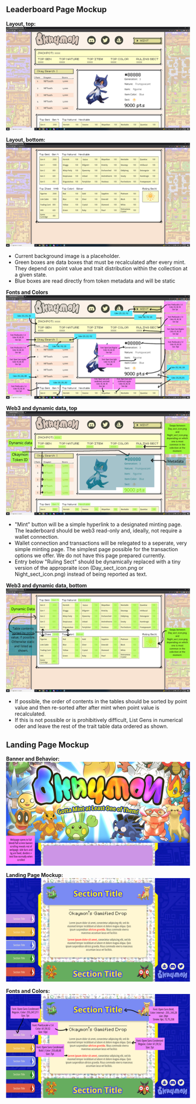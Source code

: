 ## Leaderboard Page Mockup
**Layout, top:**
![Layout guide 1](./Leaderboard%20Assets/%23leaderboard%20layout_guide%201.jpg)

**Layout, bottom:**
![Layout guide 2](./Leaderboard%20Assets/%23leaderboard%20layout_guide%202.jpg)
* Current background image is a placeholder.
* Green boxes are data boxes that must be recalculated after every mint. They depend on point value and trait distribution within the collection at a given state.
* Blue boxes are read directly from token metadata and will be static

**Fonts and Colors**
![Fonts and Colors:](./Leaderboard%20Assets/%23leaderboard_font%20and%20color%20guide.jpg)

**Web3 and dynamic data, top**
![Web3 and dynamic data 1](./Leaderboard%20Assets/%23leaderboard_data_guide_1.jpg)
* "Mint" button will be a simple hyperlink to a designated minting page. The leaderboard should be web3 read-only and, ideally, not require a wallet connection.
* Wallet connection and transactions will be relegated to a seperate, very simple minting page. The simplest page possible for the transaction options we offer. We do not have this page prepared currently.
* Entry below "Ruling Sect" should be dynamically replaced with a tiny version of the appropraite icon (Day_sect_icon.png or Night_sect_icon.png) instead of being reported as text.

**Web3 and dynamic data, bottom**
![Web3 and dynamic data 2](./Leaderboard%20Assets/%23leaderboard_data_guide_2.jpg)
* If possible, the order of contents in the tables should be sorted by point value and then re-sorted after after mint when point value is recalculated.
* If this is not possible or is prohibitively difficult, List Gens in numerical oder and leave the rest of the trait table data ordered as shown.

## Landing Page Mockup
**Banner and Behavior:**
![Banner and behavior](./Landing%20Page%20Assets/%23_Web%20Mockup_banner%20and%20behavior.jpg)

**Landing Page Mockup:**
![Landing page mockup](./Landing%20Page%20Assets/%23_Web%20Mockup.jpg)

**Fonts and Colors:**
![Fonts and colors](./Landing%20Page%20Assets/%23_Web%20Mockup_fonts%20colors.jpg)
